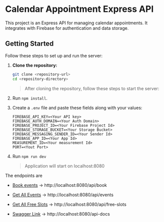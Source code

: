 # Calendar Appointment Express API

This project is an Express API for managing calendar appointments. It integrates with Firebase for authentication and data storage.

## Getting Started

Follow these steps to set up and run the server:

1. **Clone the repository:**

   ```sh
   git clone <repository-url>
   cd <repository-directory>

   ```

   > After cloning the repository, follow these steps to start the server:

2. Run `npm install`.
3. Create a `.env` file and paste these fields along with your values:
   ```env
   FIREBASE_API_KEY=<Your API key>
   FIREBASE_AUTH_DOMAIN=<Your Auth Domain>
   FIREBASE_PROJECT_ID=<Your Firebase Project Id>
   FIREBASE_STORAGE_BUCKET=<Your Storage Bucket>
   FIREBASE_MESSAGING_SENDER_ID=<Your Sender Id>
   FIREBASE_APP_ID=<Your App Id>
   MEASUREMENT_ID=<Your measurement Id>
   PORT=<Yout Port>
   ```
4. Run `npm run dev`
   > Application will start on localhost:8080

The endpoints are

- [Book events](http://localhost:8080/api/book) -> http://localhost:8080/api/book
- [Get All Events](http://localhost:8080/api/events) -> http://localhost:8080/api/events
- [Get All Free Slots](http://localhost:8080/api/free-slots) -> http://localhost:8080/api/free-slots

- [Swagger Link](http://localhost:8080/api-docs) -> http://localhost:8080/api-docs
